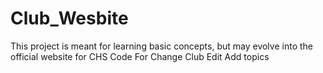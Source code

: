 # Club_Wesbite

This project is meant for learning basic concepts, but may evolve into the official website for CHS Code For Change Club Edit
Add topics
 
